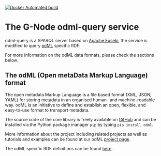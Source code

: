 [![Docker Automated build](https://img.shields.io/docker/automated/gnode/meta.svg)](https://hub.docker.com/repository/docker/gnode/meta/)

# The G-Node odml-query service

odml-query is a SPARQL server based on [Apache Fuseki](
https://jena.apache.org/documentation/fuseki2/index.html), the service is modified 
to query [odML](https://g-node.github.io/python-odml/) specific RDF.  

For more information on the odML data formats, please check the sections below.

## The odML (Open metaData Markup Language) format

The open metadata Markup Language is a file based format (XML, JSON, YAML) for storing
metadata in an organised human- and machine-readable way. odML is an initiative to define
and establish an open, flexible, and easy-to-use format to transport metadata.

The source code of the core library is freely available on 
[GitHub](https://github.com/G-Node/python-odml) and can be installed via the 
Python package manager `pip` by typing `pip install odml`.

More information about the project including related projects as well as tutorials and
examples can be found at our odML [project page](https://g-node.github.io/python-odml/).

The odML specific RDF definitions can be found [here](
https://raw.githubusercontent.com/G-Node/python-odml/master/doc/odml_ontology/root-ontology.ttl).

